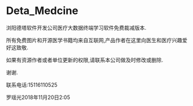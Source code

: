 # Deta_Medcine
浏阳德塔软件开发公司医疗大数据终端学习软件免费裁减版本.

所有免费图片和开源医学书籍均来自互联网,产品作者在这里向医生和医疗兴趣爱好这致敬.

如果有资源作者或者单位更新的权限,请联系本公司做及时修改或删除.

谢谢.

联系电话:15116110525

罗瑶光2018年11月20日2:05
